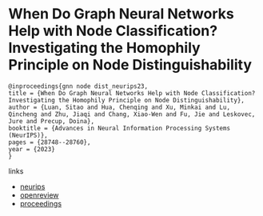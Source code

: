 # When Do Graph Neural Networks Help with Node Classification? Investigating the Homophily Principle on Node Distinguishability

```
@inproceedings{gnn node dist_neurips23,
title = {When Do Graph Neural Networks Help with Node Classification? Investigating the Homophily Principle on Node Distinguishability},
author = {Luan, Sitao and Hua, Chenqing and Xu, Minkai and Lu, Qincheng and Zhu, Jiaqi and Chang, Xiao-Wen and Fu, Jie and Leskovec, Jure and Precup, Doina},
booktitle = {Advances in Neural Information Processing Systems (NeurIPS)},
pages = {28748--28760},
year = {2023}
}
```

links
- [neurips](https://nips.cc/Conferences/2023/Schedule?showEvent=70652)
- [openreview](https://openreview.net/forum?id=kJmYu3Ti2z)
- [proceedings](https://papers.nips.cc//paper_files/paper/2023/hash/5ba11de4c74548071899cf41dec078bf-Abstract-Conference.html)

